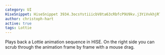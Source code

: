 ```yaml
---
category: UI
HiseSnippet: HiseSnippet 3934.3ocsYstiiicbV8ta63cRbfcP9U9kv.j3YiVvkhjRTJAAwRThhjRjhWDkH4eL3862uy.+LjWq73j2fjCk5dld7NqcvhX1MPySU0opuScp5vSUMeQpocYYZwjm91K8Y1Sd5u4Yo9jJOBOc+jIz6l7ze6yr5kU1ESePZaeldYos0jmd5qOLR3ou8alb+4+9eeqdjdho8mHMYx0TeS6S9w9UehJ+u6neTDotk8E+32HM1ui1LMgHMJsFfmu9Y3IY5lg5t1b5ih8UOO4oewdK+pzBoJ8J6xIO8MaSs5k7RaSdH+U+ReiH6wAymHATzCxjoQViHdj5DBO+HK9WW2kS.Zg+Sdgu9gW3u+YVeK+OR+Sdie8cFS+zLdq+3ou5yg2W+Yva9agG7af2W.RO8FH8MOfzu4YIyB+rpOwYDO+0OSm.1bbzAt82BkGxN4q9O+6d9cDo.QRpfJsqnr8c8p9.BL728u9t2A71kUSazKllM8ea5qhoaYwqmXG8g2e+Ou+6mBC9EHe1nF9v6a8sp7.TQgeCQu6JFP8EU+C+vzKd9kSiR0sJmpO8TZUku8T8D+X8J+zDH.a6okUE9ItS8GkH6w5x1ZJizYtoN9Q1iZoxSuZZqd4Tyz3rhGBz5W4AXX+pV2Y2L8NVgd6ZJ5NyM.KBVbuGACcNTxkkGWQbkewvBQnDUglRGZdbxPNEGSif4x3mgoxzfsMQIuLyImeFzYnqt655njp7ogDjAOrMJUPWNBErsodvDSth2r1Tvh8RL8Zp9ULB04xyFpUPZbwhjVpAmqEVhTu3BNiax9BuTWz88jbXARD64NdhgmhtaGCslVxE0aAjZ2xc0tTSpzE46FwWyS5JFHQdZ+AZgAJLkD3KFQPpoBtf262FPR2ncIB0IHE0wk9.QJu1Pgyl8GR2wwxolrQpUnKXOs3ENRF18GNXz356xUzhSs0WO0cyAoVrM6n.bWBTcQSKedfuwoc8CnJ.Hwvwd13zPqv9k9onTszDorQLH7zx1WiFf7nJv1EQIDdjHp2il6rlGtyNJF1yIxhBTsxFcFcCmZ47EHnTtnwA1W4J4EpYByms5VJGwgyJwvEmZEHHnZulv26sc3vYqhJ60o380A44VYGtsLMMTBWOrGe6pX4iHmlqk2XeK0T8b3UzblyqLzKmYDpkKR1gIiIGhxis4fiS5VAfQMiHJhnjTJf1jCs0AZCTmOvKjsocWH80L99cjqEki5Iuw5lsVuqxKORhMqx1ktp0oVy.AtZw7ZsalZTgYWpWZ6QG5NmDVtMVJaXa+xJja3rAtKlyS1oBKma4hiw4uJuQVTF0hbQ0YAD9rqRGCE8NTuraY0RCBUJvuvYLySpTBfur8FQowILtYnyUpUbo3Nw245s6nBV.iT3rAjr5UH5yuFzL.1D21v.21JFcIrkmLSlYcIAIKKITcrWVF+rSCKZkyU2BK6QeAtKSRQ4z.sLcvAJ78Wc1bKs43NHG5q6D76HX6sJc5XixjEZHNxltWKNa1J6YmCwWwatjF+l5pk2VcjTdYH9rLMczzKknVpm5BXCyptRUaEsH2xScgNAHdNh2mDkd0kbt1EsoGwRXJmCCCmg2iTtjILoKlocXM6LZqacR40J6mmaUl0UALMOL8rb6VrEHQRyvBiYPjmEiZFhXhXFGcppakLIh71aiiA+fklgbo+ZeX8Z698RMNENYER3x6YgffXznf71E55ElbLdHsaIEiBkPJVRihBk+VUEHJdmMj.I2tCBhFB5jqE8Uakk7PUzRWQT4yNjwRe1ne3Hszb4zk5UG10ljpvZi1JOyZftWJ3PZJVu84KU6nY1e9Z4ZsXwiCh3csEVFBbh3smkWoVmZDuyizVgTs7XwwMZKQONfQxeAm+FL9V+jzMDT5byYDWyF4qDwqBeF1zgJXaZKpggcKwwtjDQU13Fisn5NU4lF7M0PLmXONDxDfXAQQ4bIhyHxYOe5VzqVW4G1ZjzuCjQK5bUHYlpyhqwnHNK3kCIgI3BuQmNSbQOGQPIOwPJzA8tUI.WXYiKQjVRAsvM6qKW3RVxTMHRSRFY5YyDRxfcY2Yz.Pr69aQGLOtfPNZyAn87yiNcTXOZIRztSqQEYzHgHkcyM1zTZybhTlLQNkQcYjId.Dzt.KbUA5YaY2dcG9IgcVjv9WsW0BsT0woix4P3pi6WzIRSU3XWVcnSl6pFVX17pE0mTGD252swCVLXQLb0LlN6VtVFoKUwxmxjRtoQVssJ+FTEQHcrNt.tGMA+fXAK1giNpaWxVv0poLr4xxs37KUXRTKzQymC42Oe47URb35IGPORNHo4bqnopXm4wiXWQchOt55knbEWXxJRcorcxyzX8osSjCVNn42V4Jdp2KLck.wUVs1fTrK1GWldCsGEkQI2MXq2907gUKZ8wpkDfSNHstKEmPiaoPiRXPNa6bRnyygHL6f4HhWrUaFy9PiKlGkyv7p3ynrSNY5VW0TrrAgw.oigZUA8pY68nghHVuaCOOVCM5AGcmvzs49gPCmsfjKqcLOHw5zrcUQhjmaYWxd28Z9kk8anKkOaLz3z5ELeW.3CB3jzAyHWShopcJmjpYEJu2lNCEI0z.+cDI0sacJkQxYiwXKAGNqQNrOYsfDjH6ZXuDMNIjgqfOS0drXnF7UksY41wyXf1oMSbVcDh07fYvGwyjwjZOZFYeIXOjzMy.khfjdn8gBBpkJaT0R6hPDiHbMUlg4LW1XVqLl4oygHJIgytB4Y.ktQcuw5KdEtzAW1eYn8rkZKB1Iqjnqbch8b9KPH3bNVNisNSI+r5NRHihDvFgU7RVE0LO6XwLusXvyulgfzd1DdmPuU9P8x.ES3nRMAxYU4KowNlnrJjtQcerpPld54NtvsW80p2032KvlGXPxmAyz3z6Nio0sR+50zj4YUCl3bBbMIYD1FUEmrvWCix1tdCMU8U5sPK5oBns1S5meTcw9C03BT8H96vnLC5Ew5EJmY2bVbi9QD6Vk4W2i.xPanbX730wQ2QfCxVIcKQYgrVz1bhQ7zobVMF3K1xxYCQBKyW2VPbSWDhUz3Tc9YpkPZaVqfdau3lFsxi8DLZqDowvDuoa51jmkdYNcVU81ZMvkanWHruUsq5LDmZfoA6ENhL2nv7H1ZhkKxasCrJMq044saUoxFrJNztelw4gPghbBrkW2nnB9v5AA+MBPMfrHzcHplUV7wr39Z1oqyLUn7BEcHY1rpSkJRr3VPOqn6JuvL15akt716ZNxquJvdQ8J3LWG7MDb01f6N4ew5.MyP2MdHmlf3yMKlW0HTXiOOsRcfeNgr1M2vfMtbHlnBzF76LvC8ubiugq2B67phL3xyophxyUWthuyTjzznVLpLlDJwb.KrB8RAaZKC6tqdd0kdRGupocThQjUSgJ6.jFiwPXQGDAjn3R8.mTYT4FCj.IWRjFJ6kNlzxT1MCAaWrkFWViacOylY5RBmv666WfdPeiPRDHT5Vf8JLddCQcAIMlSsJvtb5zUapksU6vGRXN6l.Ib67UsSfqet6B2.B71z9pEG3YkudJmZqDeqEVMYSalpDt1p1cqCR3RMbffh4K6iMI3IEtvht+FIkeAydMqxq4fjca57E60ajVKODJ0UZilkQnkQ4tYfQI8jQdL0dTL81XvUL6DRR1SgbHpKaCFI4J4AiR7KVZmhkBgo54WiUWgSXc3BBu3AQeUUb8z11U1b416jKT1rWSAMC4PCUegaFs8gizykL7rwJVtLCNLArmEN+zsUYLloW6O4kjVZOe6.4hChp5kEFq2XzDBG62mEFVDqEniJJdvXk4QxKxEy25PttnMofTioRO3neFA4UGr8L3DE0AtzdKCcOIEIfbjwDnv54GxgHT7K5Nc65fCeeHKbsstWdHozA0vFB7snfSHNdsZADRkqN3Pp8w1V70I3tvqPvLzLcV.stOaIcr+tsMNx87r8jf6VCQgBUrcfQGSoxZyhjY8wV2XE0xxaszDsRHP8Ytn5tclQqoDOFStL3VrmasWjMm2nzdWMxgDgAyyPu+cOprZyqEL8gOUNyK0Wcy92FEMstzdpe0zpTPARIUEoQ2KL5i0YMMKRu2.TFMzapLJ0Hv1rBTUTFj6aLwN8J8O7hxOYW8aKmZkBJLqzONKxFTNUZFn1qOoYG+hxpGnbrN9BB8nnQK8Am5Dy6P96d2+w6lBd.5qtbrPu3Tq5nzQv1VnmMUuHsNw5NfG09cYGwWhcWEYAnne.D+vCvBYVWT.pN8A4YSm+cS+GeYc.kTGembI.5ipnBT34m46ty8CeTqfk3e3i9Pfw.qpGtuF6hp6nwYTrBPQ7f2RimRMLJf9zX+nH+RafjVS8GK6tQOZpSZw84TM5C9WF8GU5EO7HeX7NuPvS+gWQ5c8JBz6n4GsOWZ6zn6t5X8P6+nstBacy66rijiSA6ze+3n2WZVTa7d.Uf6y06ymzmUAb17e5x5m+l55m+EKre9Wrx9WI28QAegzehHUI6Gt0rQCOtDdrx.Kw6qpoVE5tkeTyfvnz1WClJAl48DQ9f299oTofcno+SS2Aj2EDO896twGyicTS+3PP6FvZ+03PemGigFM32cmzCFuDj9HixTOxrNZbyeDyIoEw5i65V2g4zrzR+QM+w4M5nAwA0iAqOzd+ze3QLn6Ga3B.nuwNIfc8V6oku3VdSJ0X7wGk7mHN9gw9m+QQ+uXi+vXv8qqefOlKsx97ibwu8c+g2M8OlkiyWjGwiSSh.QweI1Ohu+SLwO.vkgcw2+v27QAm7z2748H64e5dj81V3Y9HJ9MBllPm3WcNyN4mpwdSdIzG7lL83gaiMV6EZ.4x.Y69iP3oc1M9l1OZy1297N6xvpzrIO8UDowYoIiZ3o+pp6b+Uu1DtwH4I9V.FO+38NvR4owtX1+5K2Sm.J7W78O8n+lOxjFo7e8R2Q+7P8IO8O77OUn93h4OOX9kO.y7Qz7I69WJD8i6Q4u9Y1wS30q97VlN1m3WX.hQ9r9TN18xDPFU+a6i7+u0G0+uBweyy79UldeYL9UeALBhj9KAFeo6y+pm263.xs+D.+lmIU9KSqlmHlVWA1NY0qJ7GCh4pikRqKLsAVOADLMli9zWMlM8XL7qQSR1IV2G7+.ddg47wwO8By4uxbRrtYQ5u+kKnL1e6e4cJ.Lkbu09e6yriimNex8SKdqeN12x+2aZ94p5GMQjetSD8m6Dw94NwE+bm3xetSD+m6DW8mehi+2P1TWk93CT.AX42e+n1mdZehNHB7dz5j+W.6DEQ3C
author: christoph-hart
active: true
tags: Lottie
---
```

Plays back a Lottie animation sequence in HISE. On the right side you can scrub through the animation frame by frame with a mouse drag.

